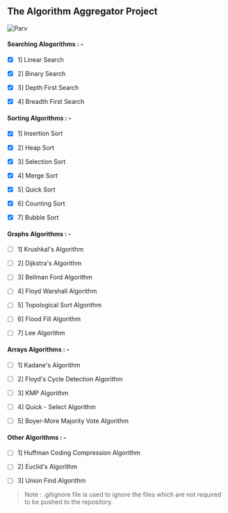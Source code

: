 
## The Algorithm Aggregator Project
![Parv](https://badgen.net/badge/Creator/PARVASHWANI/red?icon=github)

#### Searching Alogorithms : -

- [x] 1] Linear Search

- [x] 2] Binary Search

- [x] 3] Depth First Search

- [x] 4] Breadth First Search

#### Sorting Algorithms : -

- [x] 1] Insertion Sort

- [x] 2] Heap Sort

- [x] 3] Selection Sort

- [x] 4] Merge Sort

- [x] 5] Quick Sort

- [x] 6] Counting Sort

- [x] 7] Bubble Sort

#### Graphs Algorithms : -

- [ ] 1] Krushkal's Algorithm

- [ ] 2] Dijkstra's Algorithm

- [ ] 3] Bellman Ford Algorithm

- [ ] 4] Floyd Warshall Algorithm

- [ ] 5] Topological Sort Algorithm

- [ ] 6] Flood Fill Algorithm

- [ ] 7] Lee Algorithm

#### Arrays Algorithms : -

- [ ] 1] Kadane's Algorithm

- [ ] 2] Floyd's Cycle Detection Algorithm

- [ ] 3] KMP Algorithm

- [ ] 4] Quick - Select Algorithm

- [ ] 5] Boyer-More Majority Vote Algorithm

#### Other Algorithms : -

 - [ ] 1] Huffman Coding Compression Algorithm
 
 - [ ] 2] Euclid's Algorithm
 
 - [ ] 3] Union Find Algorithm

> Note : .gitignore file is used to ignore the files which are not required to be pushed to the repository.